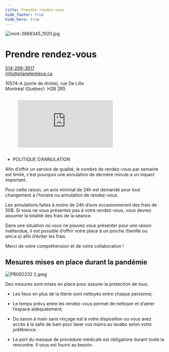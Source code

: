 ```yaml
---
title: Prendre rendez-vous
hide_footer: true
hide_hero: true
---
```


![mint-3668345_1920.jpg](/uploads/mint-3668345_1920.jpg)

# Prendre rendez-vous

<p>
<a href="tel:514-299-3617"><i class="fas fa-phone-alt"></i> 514-299-3617</a><br>
<a href="mailto:info@elianelemieux.ca"><i class="fas fa-envelope"></i> info@elianelemieux.ca</a>
</p>
<p>
10574-A (porte de droite), rue De Lille<br>
Montréal (Québec)  H2B 2R5
</p>

<div class="columns">
<div class="column is-one-quarter">
<figure class="image is-16by9">
<iframe class="has-ratio" src="https://www.google.com/maps/embed?pb=!1m18!1m12!1m3!1d2077.733928162563!2d-73.65250587919157!3d45.57580869590193!2m3!1f0!2f0!3f0!3m2!1i1024!2i768!4f13.1!3m3!1m2!1s0x4cc91f4f7a9d7331%3A0x3ecd0ec5f047589b!2s10574%20Rue%20de%20Lille%2C%20Montr%C3%A9al%2C%20QC%20H2B%202R5!5e0!3m2!1sen!2sca!4v1613080846052!5m2!1sen!2sca" frameborder="0" style="border:0;" allowfullscreen="" aria-hidden="false" tabindex="0"></iframe>
</figure>
</div>
</div>


- POLITIQUE D’ANNULATION 

Afin d’offrir un service de qualité, le nombre de rendez-vous par semaine est limité, c’est pourquoi une annulation de dernière minute a un impact important. 

Pour cette raison, un avis minimal de 24h est demandé pour tout changement à l’horaire ou annulation de rendez-vous. 

Les annulations faites à moins de 24h d’avis occasionneront des frais de 50$. Si vous ne vous présentez pas à votre rendez-vous, vous devrez assumer la totalité des frais de la séance.

Dans une situation où vous ne pouvez vous présenter pour une raison inattendue, il est possible d’offrir votre place à un proche (famille ou ami.e.s) afin d’éviter les frais.

Merci de votre compréhension et de votre collaboration !



## Mesures mises en place durant la pandémie


![PB062232 2.jpeg](/uploads/PB062232%202.jpeg)


Des mesures sont mises en place pour assurer la protection de tous.

* Les lieux en plus de la literie sont nettoyés entre chaque personne;

* Le temps prévu entre les rendez-vous permet de nettoyer et d’aérer l’espace adéquatement;

* Du savon à main sans rinçage est à votre disposition ou vous avez accès à la salle de bain pour laver vos mains au lavabo selon votre préférence.

* Le port du masque de procédure médicale est obligatoire durant toute la rencontre. Il vous est fourni au besoin.